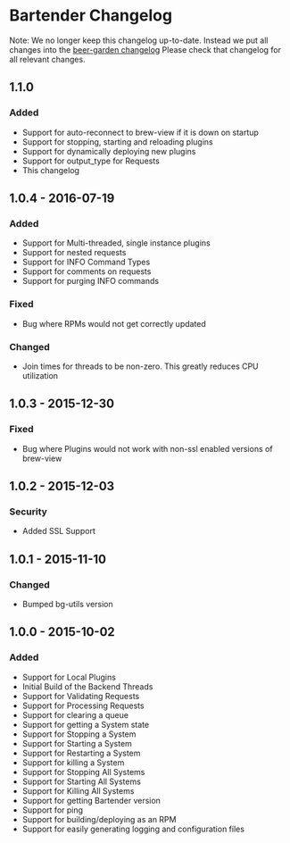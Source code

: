 # Bartender Changelog

Note: We no longer keep this changelog up-to-date. Instead we put all changes into the [beer-garden changelog](https://github.com/beer-garden/beer-garden/tree/master/CHANGELOG.md)
Please check that changelog for all relevant changes.

## 1.1.0
### Added
- Support for auto-reconnect to brew-view if it is down on startup
- Support for stopping, starting and reloading plugins
- Support for dynamically deploying new plugins
- Support for output_type for Requests
- This changelog

## 1.0.4 - 2016-07-19
### Added
- Support for Multi-threaded, single instance plugins
- Support for nested requests
- Support for INFO Command Types
- Support for comments on requests
- Support for purging INFO commands

### Fixed
- Bug where RPMs would not get correctly updated

### Changed
- Join times for threads to be non-zero. This greatly reduces CPU utilization

## 1.0.3 - 2015-12-30
### Fixed
- Bug where Plugins would not work with non-ssl enabled versions of brew-view

## 1.0.2 - 2015-12-03
### Security
- Added SSL Support

## 1.0.1 - 2015-11-10
### Changed
- Bumped bg-utils version

## 1.0.0 - 2015-10-02
### Added
- Support for Local Plugins
- Initial Build of the Backend Threads
- Support for Validating Requests
- Support for Processing Requests
- Support for clearing a queue
- Support for getting a System state
- Support for Stopping a System
- Support for Starting a System
- Support for Restarting a System
- Support for killing a System
- Support for Stopping All Systems
- Support for Starting All Systems
- Support for Killing All Systems
- Support for getting Bartender version
- Support for ping
- Support for building/deploying as an RPM
- Support for easily generating logging and configuration files

